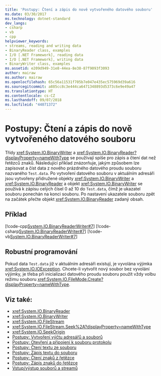 ```yaml
---
title: 'Postupy: Čtení a zápis do nově vytvořeného datového souboru'
ms.date: 03/30/2017
ms.technology: dotnet-standard
dev_langs:
- csharp
- vb
- cpp
helpviewer_keywords:
- streams, reading and writing data
- BinaryReader class, examples
- I/O [.NET Framework], reading data
- I/O [.NET Framework], writing data
- BinaryWriter class, examples
ms.assetid: e209d949-31e8-44ea-8e38-87f9093f3093
author: mairaw
ms.author: mairaw
ms.openlocfilehash: 65c56a11531f705b7e047e435ec575969d39a616
ms.sourcegitcommit: a885cc8c3e444ca6471348893d5373c6e9e49a47
ms.translationtype: HT
ms.contentlocale: cs-CZ
ms.lasthandoff: 09/07/2018
ms.locfileid: "44071372"
---
```

# <a name="how-to-read-and-write-to-a-newly-created-data-file"></a>Postupy: Čtení a zápis do nově vytvořeného datového souboru
Třídy <xref:System.IO.BinaryWriter> a <xref:System.IO.BinaryReader?displayProperty=nameWithType> se používají spíše pro zápis a čtení dat než řetězců znaků. Následující příklad znázorňuje, jakým způsobem lze zapisovat a číst data z nového prázdného datového proudu souboru nazvaného `Test.data`. Po vytvoření datového souboru v aktuálním adresáři jsou vytvořeny přidružené objekty <xref:System.IO.BinaryWriter> a <xref:System.IO.BinaryReader> a objekt <xref:System.IO.BinaryWriter> se používá k zápisu celých čísel 0 až 10 do `Test.data`, čímž je ukazatel souboru ponechán na konci souboru. Po nastavení ukazatele souboru zpět na začátek přečte objekt <xref:System.IO.BinaryReader> zadaný obsah.  
  
## <a name="example"></a>Příklad  
 [!code-cpp[System.IO.BinaryReaderWriter#7](../../../samples/snippets/cpp/VS_Snippets_CLR_System/system.IO.BinaryReaderWriter/CPP/source6.cpp#7)]
 [!code-csharp[System.IO.BinaryReaderWriter#7](../../../samples/snippets/csharp/VS_Snippets_CLR_System/system.IO.BinaryReaderWriter/CS/source6.cs#7)]
 [!code-vb[System.IO.BinaryReaderWriter#7](../../../samples/snippets/visualbasic/VS_Snippets_CLR_System/system.IO.BinaryReaderWriter/VB/source6.vb#7)]  
  
## <a name="robust-programming"></a>Robustní programování  
 Pokud data `Test.data` již v aktuálním adresáři existují, je vyvolána výjimka <xref:System.IO.IOException>. Chcete-li vytvořit nový soubor bez vyvolání výjimky, je třeba při inicializaci datového proudu souboru použít vždy volbu režimu souboru <xref:System.IO.FileMode.Create?displayProperty=nameWithType>.  
  
## <a name="see-also"></a>Viz také:

- <xref:System.IO.BinaryReader>  
- <xref:System.IO.BinaryWriter>  
- <xref:System.IO.FileStream>  
- <xref:System.IO.FileStream.Seek%2A?displayProperty=nameWithType>  
- <xref:System.IO.SeekOrigin>  
- [Postupy: Vytvoření výčtu adresářů a souborů](../../../docs/standard/io/how-to-enumerate-directories-and-files.md)  
- [Postupy: Otevření a připojení k souboru protokolu](../../../docs/standard/io/how-to-open-and-append-to-a-log-file.md)  
- [Postupy: Čtení textu ze souboru](../../../docs/standard/io/how-to-read-text-from-a-file.md)  
- [Postupy: Zápis textu do souboru](../../../docs/standard/io/how-to-write-text-to-a-file.md)  
- [Postupy: Čtení znaků z řetězce](../../../docs/standard/io/how-to-read-characters-from-a-string.md)  
- [Postupy: Zápis znaků do řetězce](../../../docs/standard/io/how-to-write-characters-to-a-string.md)  
- [Vstup/výstup souborů a streamů](../../../docs/standard/io/index.md)
